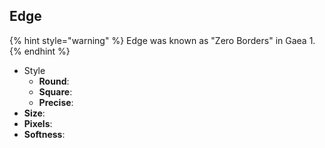 
## Edge

{% hint style="warning" %}
Edge was known as "Zero Borders" in Gaea 1.
{% endhint %}

- Style
  - **Round**: <desc>
  - **Square**: <desc>
  - **Precise**: <desc>
- **Size**: 
- **Pixels**: 
- **Softness**: 



